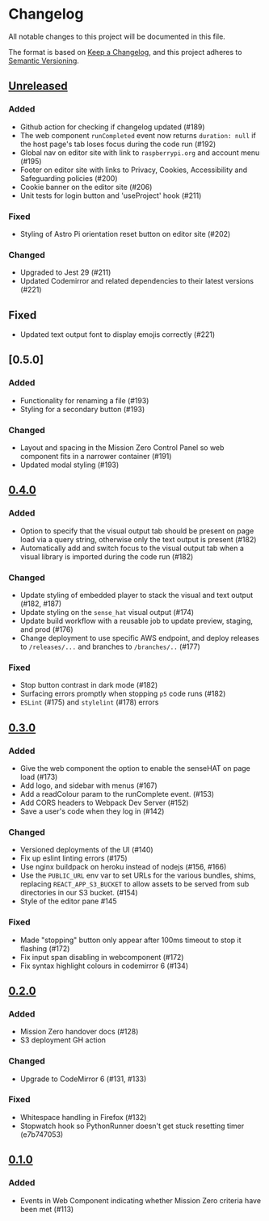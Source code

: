 # Changelog
All notable changes to this project will be documented in this file.

The format is based on [Keep a Changelog](https://keepachangelog.com/en/1.0.0/),  and this project adheres to [Semantic Versioning](https://semver.org/spec/v2.0.0.html).

## [Unreleased]

### Added

- Github action for checking if changelog updated (#189)
- The web component `runCompleted` event now returns `duration: null` if the host page's tab loses focus during the code run (#192)
- Global nav on editor site with link to `raspberrypi.org` and account menu (#195)
- Footer on editor site with links to Privacy, Cookies, Accessibility and Safeguarding policies (#200)
- Cookie banner on the editor site (#206)
- Unit tests for login button and 'useProject' hook (#211)

### Fixed

- Styling of Astro Pi orientation reset button on editor site (#202)

### Changed

- Upgraded to Jest 29 (#211)
- Updated Codemirror and related dependencies to their latest versions (#221)

## Fixed

- Updated text output font to display emojis correctly (#221)

## [0.5.0]

### Added

- Functionality for renaming a file (#193)
- Styling for a secondary button (#193)

### Changed

- Layout and spacing in the Mission Zero Control Panel so web component fits in a narrower container (#191)
- Updated modal styling (#193)

## [0.4.0]

### Added
- Option to specify that the visual output tab should be present on page load via a query string, otherwise only the text output is present (#182)
- Automatically add and switch focus to the visual output tab when a visual library is imported during the code run (#182)

### Changed
- Update styling of embedded player to stack the visual and text output (#182, #187)
- Update styling on the `sense_hat` visual output (#174)
- Update build workflow with a reusable job to update preview, staging, and prod (#176)
- Change deployment to use specific AWS endpoint, and deploy releases to `/releases/...` and branches to `/branches/..` (#177)

### Fixed
- Stop button contrast in dark mode (#182)
- Surfacing errors promptly when stopping `p5` code runs (#182)
- `ESLint` (#175) and `stylelint` (#178) errors

## [0.3.0]

### Added
- Give the web component the option to enable the senseHAT on page load (#173)
- Add logo, and sidebar with menus (#167)
- Add a readColour param to the runComplete event. (#153)
- Add CORS headers to Webpack Dev Server (#152)
- Save a user's code when they log in (#142)

### Changed
- Versioned deployments of the UI (#140)
- Fix up eslint linting errors (#175)
- Use nginx buildpack on heroku instead of nodejs (#156, #166)
- Use the `PUBLIC_URL` env var to set URLs for the various bundles, shims, replacing `REACT_APP_S3_BUCKET` to allow assets to be served from sub directories in our S3 bucket. (#154)
- Style of the editor pane #145

### Fixed
- Made "stopping" button only appear after 100ms timeout to stop it flashing (#172)
- Fix input span disabling in webcomponent (#172)
- Fix syntax highlight colours in codemirror 6 (#134)

## [0.2.0]

### Added
- Mission Zero handover docs (#128)
- S3 deployment GH action

### Changed
- Upgrade to CodeMirror 6 (#131, #133)

### Fixed
- Whitespace handling in Firefox (#132)
- Stopwatch hook so PythonRunner doesn't get stuck resetting timer (e7b747053)

## [0.1.0]

### Added
- Events in Web Component indicating whether Mission Zero criteria have been met (#113)

[Unreleased]: https://github.com/RaspberryPiFoundation/editor-ui/compare/v0.4.0...HEAD
[0.1.0]: https://github.com/RaspberryPiFoundation/editor-ui/releases/tag/v0.1.0
[0.2.0]: https://github.com/RaspberryPiFoundation/editor-ui/releases/tag/v0.2.0
[0.3.0]: https://github.com/RaspberryPiFoundation/editor-ui/releases/tag/v0.3.0
[0.4.0]: https://github.com/RaspberryPiFoundation/editor-ui/releases/tag/v0.4.0

